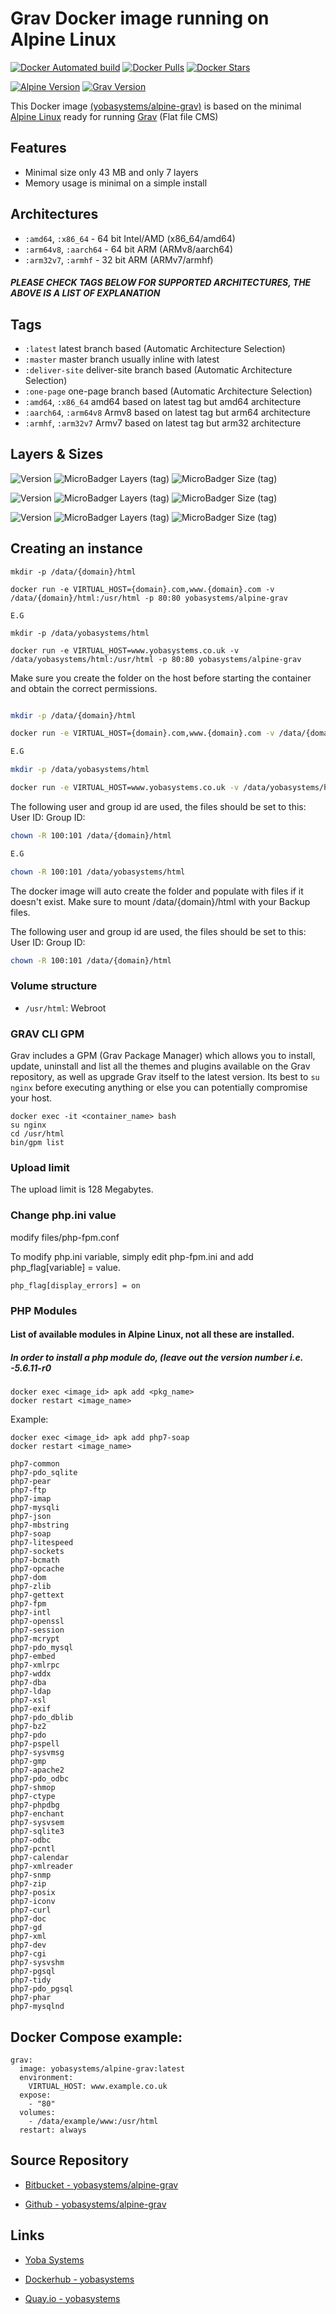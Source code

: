 # Grav Docker image running on Alpine Linux

[![Docker Automated build](https://img.shields.io/docker/automated/yobasystems/alpine-grav.svg?style=for-the-badge&logo=docker)](https://hub.docker.com/r/yobasystems/alpine-grav/)
[![Docker Pulls](https://img.shields.io/docker/pulls/yobasystems/alpine-grav.svg?style=for-the-badge&logo=docker)](https://hub.docker.com/r/yobasystems/alpine-grav/)
[![Docker Stars](https://img.shields.io/docker/stars/yobasystems/alpine-grav.svg?style=for-the-badge&logo=docker)](https://hub.docker.com/r/yobasystems/alpine-grav/)

[![Alpine Version](https://img.shields.io/badge/Alpine%20version-v3.9.0-green.svg?style=for-the-badge)](https://alpinelinux.org/)
[![Grav Version](https://img.shields.io/badge/grav%20version-v1.5.8-green.svg?style=for-the-badge)](https://getgrav.org/)


This Docker image [(yobasystems/alpine-grav)](https://hub.docker.com/r/yobasystems/alpine-grav/) is based on the minimal [Alpine Linux](https://alpinelinux.org/) ready for running [Grav](https://getgrav.org/) (Flat file CMS)

## Features

* Minimal size only 43 MB and only 7 layers
* Memory usage is minimal on a simple install

## Architectures

* ```:amd64```, ```:x86_64``` - 64 bit Intel/AMD (x86_64/amd64)
* ```:arm64v8```, ```:aarch64``` - 64 bit ARM (ARMv8/aarch64)
* ```:arm32v7```, ```:armhf``` - 32 bit ARM (ARMv7/armhf)

##### PLEASE CHECK TAGS BELOW FOR SUPPORTED ARCHITECTURES, THE ABOVE IS A LIST OF EXPLANATION

## Tags

* ```:latest``` latest branch based (Automatic Architecture Selection)
* ```:master``` master branch usually inline with latest
* ```:deliver-site``` deliver-site branch based (Automatic Architecture Selection)
* ```:one-page``` one-page branch based (Automatic Architecture Selection)
* ```:amd64```, ```:x86_64```  amd64 based on latest tag but amd64 architecture
* ```:aarch64```, ```:arm64v8``` Armv8 based on latest tag but arm64 architecture
* ```:armhf```, ```:arm32v7``` Armv7 based on latest tag but arm32 architecture

## Layers & Sizes

![Version](https://img.shields.io/badge/version-amd64-blue.svg?style=for-the-badge)
![MicroBadger Layers (tag)](https://img.shields.io/microbadger/layers/yobasystems/alpine-grav/amd64.svg?style=for-the-badge)
![MicroBadger Size (tag)](https://img.shields.io/microbadger/image-size/yobasystems/alpine-grav/amd64.svg?style=for-the-badge)

![Version](https://img.shields.io/badge/version-aarch64-blue.svg?style=for-the-badge)
![MicroBadger Layers (tag)](https://img.shields.io/microbadger/layers/yobasystems/alpine-grav/aarch64.svg?style=for-the-badge)
![MicroBadger Size (tag)](https://img.shields.io/microbadger/image-size/yobasystems/alpine-grav/aarch64.svg?style=for-the-badge)

![Version](https://img.shields.io/badge/version-armhf-blue.svg?style=for-the-badge)
![MicroBadger Layers (tag)](https://img.shields.io/microbadger/layers/yobasystems/alpine-grav/armhf.svg?style=for-the-badge)
![MicroBadger Size (tag)](https://img.shields.io/microbadger/image-size/yobasystems/alpine-grav/armhf.svg?style=for-the-badge)


## Creating an instance

    mkdir -p /data/{domain}/html

    docker run -e VIRTUAL_HOST={domain}.com,www.{domain}.com -v /data/{domain}/html:/usr/html -p 80:80 yobasystems/alpine-grav

    E.G

    mkdir -p /data/yobasystems/html

    docker run -e VIRTUAL_HOST=www.yobasystems.co.uk -v /data/yobasystems/html:/usr/html -p 80:80 yobasystems/alpine-grav

Make sure you create the folder on the host before starting the container and obtain the correct permissions.

```bash

mkdir -p /data/{domain}/html

docker run -e VIRTUAL_HOST={domain}.com,www.{domain}.com -v /data/{domain}/html:/usr/html -p 80:80 yobasystems/alpine-grav

E.G

mkdir -p /data/yobasystems/html

docker run -e VIRTUAL_HOST=www.yobasystems.co.uk -v /data/yobasystems/html:/usr/html -p 80:80 yobasystems/alpine-grav

```
The following user and group id are used, the files should be set to this:
User ID:
Group ID:

```bash
chown -R 100:101 /data/{domain}/html

E.G

chown -R 100:101 /data/yobasystems/html
```

The docker image will auto create the folder and populate with files if it doesn't exist. Make sure to mount /data/{domain}/html with your Backup files.


The following user and group id are used, the files should be set to this:
User ID:
Group ID:

```bash
chown -R 100:101 /data/{domain}/html
```


### Volume structure

* `/usr/html`: Webroot


### GRAV CLI GPM

Grav includes a GPM (Grav Package Manager) which allows you to install, update, uninstall and list all the themes and plugins available on the Grav repository, as well as upgrade Grav itself to the latest version. Its best to `su nginx` before executing anything or else you can potentially compromise your host.

```
docker exec -it <container_name> bash
su nginx
cd /usr/html
bin/gpm list

```

### Upload limit

The upload limit is 128 Megabytes.

### Change php.ini value
modify files/php-fpm.conf

To modify php.ini variable, simply edit php-fpm.ini and add php_flag[variable] = value.

```
php_flag[display_errors] = on
```

### PHP Modules
#### List of available modules in Alpine Linux, not all these are installed.
##### In order to install a php module do, (leave out the version number i.e. -5.6.11-r0
```
docker exec <image_id> apk add <pkg_name>
docker restart <image_name>
```
Example:

```
docker exec <image_id> apk add php7-soap
docker restart <image_name>
```

```
php7-common
php7-pdo_sqlite
php7-pear
php7-ftp
php7-imap
php7-mysqli
php7-json
php7-mbstring
php7-soap
php7-litespeed
php7-sockets
php7-bcmath
php7-opcache
php7-dom
php7-zlib
php7-gettext
php7-fpm
php7-intl
php7-openssl
php7-session
php7-mcrypt
php7-pdo_mysql
php7-embed
php7-xmlrpc
php7-wddx
php7-dba
php7-ldap
php7-xsl
php7-exif
php7-pdo_dblib
php7-bz2
php7-pdo
php7-pspell
php7-sysvmsg
php7-gmp
php7-apache2
php7-pdo_odbc
php7-shmop
php7-ctype
php7-phpdbg
php7-enchant
php7-sysvsem
php7-sqlite3
php7-odbc
php7-pcntl
php7-calendar
php7-xmlreader
php7-snmp
php7-zip
php7-posix
php7-iconv
php7-curl
php7-doc
php7-gd
php7-xml
php7-dev
php7-cgi
php7-sysvshm
php7-pgsql
php7-tidy
php7-pdo_pgsql
php7-phar
php7-mysqlnd
```

## Docker Compose example:

```yalm
grav:
  image: yobasystems/alpine-grav:latest
  environment:
    VIRTUAL_HOST: www.example.co.uk
  expose:
    - "80"
  volumes:
    - /data/example/www:/usr/html
  restart: always
```

## Source Repository

* [Bitbucket - yobasystems/alpine-grav](https://bitbucket.org/yobasystems/alpine-grav/)

* [Github - yobasystems/alpine-grav](https://github.com/yobasystems/alpine-grav)

## Links

* [Yoba Systems](https://www.yobasystems.co.uk/)

* [Dockerhub - yobasystems](https://hub.docker.com/u/yobasystems/)

* [Quay.io - yobasystems](https://quay.io/organization/yobasystems)
